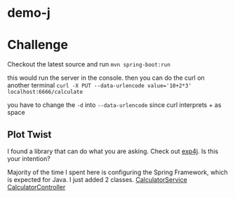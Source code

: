 # demo-j
# Challenge
Checkout the latest source and run `mvn spring-boot:run`

this would run the server in the console. then you can do the curl on another terminal
`curl -X PUT --data-urlencode value='10+2*3' localhost:6666/calculate`

you have to change the `-d` into `--data-urlencode` since curl interprets + as space

## Plot Twist
I found a library that can do what you are asking. Check out [exp4j](http://projects.congrace.de/exp4j/). Is this your intention?

Majority of the time I spent here is configuring the Spring Framework, which is expected for Java. I just added 2 classes.
[CalculatorService](https://github.com/heinrich10/demo-j/blob/master/src/main/java/hello/CalculatorService.java)
[CalculatorController](https://github.com/heinrich10/demo-j/blob/master/src/main/java/hello/CalculatorController.java)
